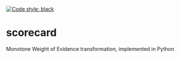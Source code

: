 [![Code style: black](https://img.shields.io/badge/code%20style-black-000000.svg)](https://github.com/psf/black)
# scorecard
Monotone Weight of Evidence transformation, implemented in Python

